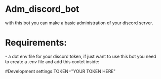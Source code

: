 # Adm_discord_bot
with this bot you can make a basic administration of your discord server.

<h1>Requirements:</h1>
- a dot env file for your discord token, if just want to use this bot you need to create a .env file and add this contet inside:

#Development settings
TOKEN="YOUR TOKEN HERE"
